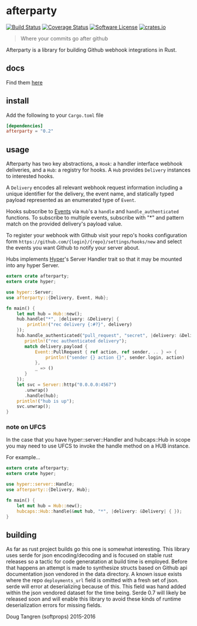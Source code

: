 # afterparty

[![Build Status](https://travis-ci.org/softprops/afterparty.svg?branch=master)](https://travis-ci.org/softprops/afterparty) [![Coverage Status](https://coveralls.io/repos/github/softprops/afterparty/badge.svg?branch=master)](https://coveralls.io/github/softprops/afterparty?branch=master) [![Software License](https://img.shields.io/badge/license-MIT-brightgreen.svg)](LICENSE) [![crates.io](http://meritbadge.herokuapp.com/afterparty)](https://crates.io/crates/afterparty)

> Where your commits go after github

Afterparty is a library for building Github webhook integrations in Rust.

## docs

Find them [here](http://softprops.github.io/afterparty)

## install

Add the following to your `Cargo.toml` file

```toml
[dependencies]
afterparty = "0.2"
```

## usage

Afterparty has two key abstractions, a `Hook`: a handler interface webhook deliveries, and a `Hub`: a registry for hooks. A `Hub` provides `Delivery` instances to interested hooks.

A `Delivery` encodes all relevant webhook request information including a unique identifier for the delivery, the event name, and statically typed payload represented as an enumerated type of `Event`.

Hooks subscribe to [Events](https://developer.github.com/webhooks/#events) via `Hub`'s a `handle` and `handle_authenticated` functions.
To subscribe to multiple events, subscribe with "*" and pattern match on the provided delivery's payload value.

To register your webhook with Github visit your repo's hooks configuration form `https://github.com/{login}/{repo}/settings/hooks/new` and select the events you
want Github to notify your server about.

Hubs implements [Hyper](https://github.com/hyperium/hyper)'s Server Handler trait so that it may be mounted into any hyper Server.

```rust
extern crate afterparty;
extern crate hyper;

use hyper::Server;
use afterparty::{Delivery, Event, Hub};

fn main() {
    let mut hub = Hub::new();
    hub.handle("*", |delivery: &Delivery| {
        println!("rec delivery {:#?}", delivery)
    });
    hub.handle_authenticated("pull_request", "secret", |delivery: &Delivery| {
       println!("rec authenticated delivery");
       match delivery.payload {
           Event::PullRequest { ref action, ref sender, .. } => {
               println!("sender {} action {}", sender.login, action)
           },
           _ => ()
       }
    });
    let svc = Server::http("0.0.0.0:4567")
       .unwrap()
       .handle(hub);
    println!("hub is up");
    svc.unwrap();
}
```

### note on UFCS

In the case that you have hyper::server::Handler and hubcaps::Hub in scope you may need to use UFCS to invoke
the handle method on a HUB instance.

For example...

```rust
extern crate afterparty;
extern crate hyper;

use hyper::server::Handle;
use afterparty::{Delivery, Hub};

fn main() {
    let mut hub = Hub::new();
    hubcaps::Hub::handle(&mut hub, "*", |delivery: &Delivery| { });
}
```

## building

As far as rust project builds go this one is somewhat interesting. This library uses serde for json encoding/decoding
and is focused on stable rust releases so a tactic for code generatation at build time is employed. Before that happens
an attempt is made to synthesize structs based on Github api documentation json vendored in the data directory.
A known issue exists where the repo `deployments_url` field is omitted with a fresh set of json. serde will error at
deserializing because of this. This field was hand added within the json vendored dataset for the time being. Serde 0.7
will likely be released soon and will enable this library to avoid these kinds of runtime deserialization errors for
missing fields.

Doug Tangren (softprops) 2015-2016
